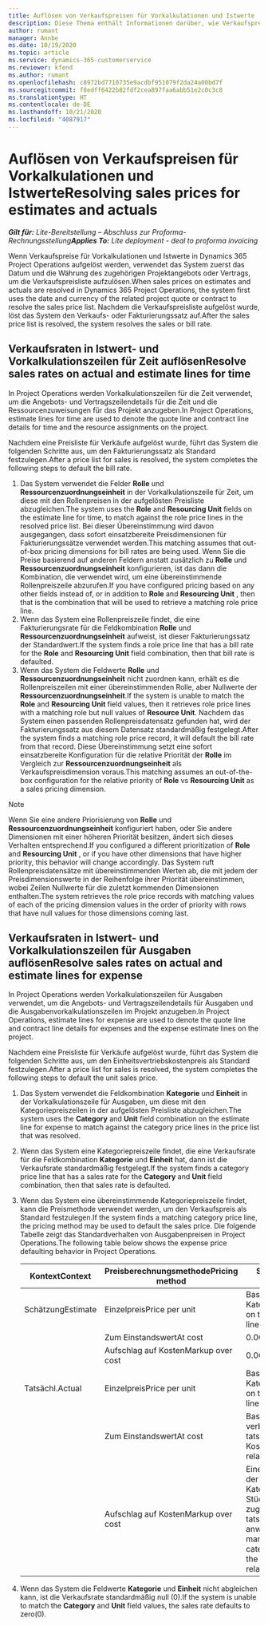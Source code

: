 ```yaml
---
title: Auflösen von Verkaufspreisen für Vorkalkulationen und Istwerte
description: Diese Thema enthält Informationen darüber, wie Verkaufspreise in Vorkalkulationen und Istwerten aufgelöst werden.
author: rumant
manager: Annbe
ms.date: 10/19/2020
ms.topic: article
ms.service: dynamics-365-customerservice
ms.reviewer: kfend
ms.author: rumant
ms.openlocfilehash: c8972bd7710735e9acdbf951079f2da24a00bd7f
ms.sourcegitcommit: f8edff6422b82fdf2cea897faa6abb51e2c0c3c8
ms.translationtype: HT
ms.contentlocale: de-DE
ms.lasthandoff: 10/21/2020
ms.locfileid: "4087917"
---
```

# <a name="resolving-sales-prices-for-estimates-and-actuals"></a><span data-ttu-id="b0f12-103">Auflösen von Verkaufspreisen für Vorkalkulationen und Istwerte</span><span class="sxs-lookup"><span data-stu-id="b0f12-103">Resolving sales prices for estimates and actuals</span></span>

<span data-ttu-id="b0f12-104">_**Gilt für:** Lite-Bereitstellung – Abschluss zur Proforma-Rechnungsstellung_</span><span class="sxs-lookup"><span data-stu-id="b0f12-104">_**Applies To:** Lite deployment - deal to proforma invoicing_</span></span>

<span data-ttu-id="b0f12-105">Wenn Verkaufspreise für Vorkalkulationen und Istwerte in Dynamics 365 Project Operations aufgelöst werden, verwendet das System zuerst das Datum und die Währung des zugehörigen Projektangebots oder Vertrags, um die Verkaufspreisliste aufzulösen.</span><span class="sxs-lookup"><span data-stu-id="b0f12-105">When sales prices on estimates and actuals are resolved in Dynamics 365 Project Operations, the system first uses the date and currency of the related project quote or contract to resolve the sales price list.</span></span> <span data-ttu-id="b0f12-106">Nachdem die Verkaufspreisliste aufgelöst wurde, löst das System den Verkaufs- oder Fakturierungssatz auf.</span><span class="sxs-lookup"><span data-stu-id="b0f12-106">After the sales price list is resolved, the system resolves the sales or bill rate.</span></span>

## <a name="resolve-sales-rates-on-actual-and-estimate-lines-for-time"></a><span data-ttu-id="b0f12-107">Verkaufsraten in Istwert- und Vorkalkulationszeilen für Zeit auflösen</span><span class="sxs-lookup"><span data-stu-id="b0f12-107">Resolve sales rates on actual and estimate lines for time</span></span>

<span data-ttu-id="b0f12-108">In Project Operations werden Vorkalkulationszeilen für die Zeit verwendet, um die Angebots- und Vertragszeilendetails für die Zeit und die Ressourcenzuweisungen für das Projekt anzugeben.</span><span class="sxs-lookup"><span data-stu-id="b0f12-108">In Project Operations, estimate lines for time are used to denote the quote line and contract line details for time and the resource assignments on the project.</span></span>

<span data-ttu-id="b0f12-109">Nachdem eine Preisliste für Verkäufe aufgelöst wurde, führt das System die folgenden Schritte aus, um den Fakturierungssatz als Standard festzulegen.</span><span class="sxs-lookup"><span data-stu-id="b0f12-109">After a price list for sales is resolved, the system completes the following steps to default the bill rate.</span></span>

1. <span data-ttu-id="b0f12-110">Das System verwendet die Felder **Rolle** und **Ressourcenzuordnungseinheit** in der Vorkalkulationszeile für Zeit, um diese mit den Rollenpreisen in der aufgelösten Preisliste abzugleichen.</span><span class="sxs-lookup"><span data-stu-id="b0f12-110">The system uses the **Role** and **Resourcing Unit** fields on the estimate line for time, to match against the role price lines in the resolved price list.</span></span> <span data-ttu-id="b0f12-111">Bei dieser Übereinstimmung wird davon ausgegangen, dass sofort einsatzbereite Preisdimensionen für Fakturierungssätze verwendet werden.</span><span class="sxs-lookup"><span data-stu-id="b0f12-111">This matching assumes that out-of-box pricing dimensions for bill rates are being used.</span></span> <span data-ttu-id="b0f12-112">Wenn Sie die Preise basierend auf anderen Feldern anstatt zusätzlich zu **Rolle** und **Ressourcenzuordnungseinheit** konfigurieren, ist das dann die Kombination, die verwendet wird, um eine übereinstimmende Rollenpreiszeile abzurufen.</span><span class="sxs-lookup"><span data-stu-id="b0f12-112">If you have configured pricing based on any other fields instead of, or in addition to **Role** and **Resourcing Unit** , then that is the combination that will be used to retrieve a matching role price line.</span></span>
2. <span data-ttu-id="b0f12-113">Wenn das System eine Rollenpreiszeile findet, die eine Fakturierungsrate für die Feldkombination **Rolle** und **Ressourcenzuordnungseinheit** aufweist, ist dieser Fakturierungssatz der Standardwert.</span><span class="sxs-lookup"><span data-stu-id="b0f12-113">If the system finds a role price line that has a bill rate for the **Role** and **Resourcing Unit** field combination, then that bill rate is defaulted.</span></span>
3. <span data-ttu-id="b0f12-114">Wenn das System die Feldwerte **Rolle** und **Ressourcenzuordnungseinheit** nicht zuordnen kann, erhält es die Rollenpreiszeilen mit einer übereinstimmenden Rolle, aber Nullwerte der **Ressourcenzuordnungseinheit**.</span><span class="sxs-lookup"><span data-stu-id="b0f12-114">If the system is unable to match the **Role** and **Resourcing Unit** field values, then it retrieves role price lines with a matching role but null values of **Resource Unit**.</span></span> <span data-ttu-id="b0f12-115">Nachdem das System einen passenden Rollenpreisdatensatz gefunden hat, wird der Fakturierungssatz aus diesem Datensatz standardmäßig festgelegt.</span><span class="sxs-lookup"><span data-stu-id="b0f12-115">After the system finds a matching role price record, it will default the bill rate from that record.</span></span> <span data-ttu-id="b0f12-116">Diese Übereinstimmung setzt eine sofort einsatzbereite Konfiguration für die relative Priorität der **Rolle** im Vergleich zur **Ressourcenzuordnungseinheit** als Verkaufspreisdimension voraus.</span><span class="sxs-lookup"><span data-stu-id="b0f12-116">This matching assumes an out-of-the-box configuration for the relative priority of **Role** vs **Resourcing Unit** as a sales pricing dimension.</span></span>

> [!NOTE]
> <span data-ttu-id="b0f12-117">Wenn Sie eine andere Priorisierung von **Rolle** und **Ressourcenzuordnungseinheit** konfiguriert haben, oder Sie andere Dimensionen mit einer höheren Priorität besitzen, ändert sich dieses Verhalten entsprechend.</span><span class="sxs-lookup"><span data-stu-id="b0f12-117">If you configured a different prioritization of **Role** and **Resourcing Unit** , or if you have other dimensions that have higher priority, this behavior will change accordingly.</span></span> <span data-ttu-id="b0f12-118">Das System ruft Rollenpreisdatensätze mit übereinstimmenden Werten ab, die mit jedem der Preisdimensionswerte in der Reihenfolge ihrer Priorität übereinstimmen, wobei Zeilen Nullwerte für die zuletzt kommenden Dimensionen enthalten.</span><span class="sxs-lookup"><span data-stu-id="b0f12-118">The system retrieves the role price records with matching values of each of the pricing dimension values in the order of priority with rows that have null values for those dimensions coming last.</span></span>

## <a name="resolve-sales-rates-on-actual-and-estimate-lines-for-expense"></a><span data-ttu-id="b0f12-119">Verkaufsraten in Istwert- und Vorkalkulationszeilen für Ausgaben auflösen</span><span class="sxs-lookup"><span data-stu-id="b0f12-119">Resolve sales rates on actual and estimate lines for expense</span></span>

<span data-ttu-id="b0f12-120">In Project Operations werden Vorkalkulationszeilen für Ausgaben verwendet, um die Angebots- und Vertragszeilendetails für Ausgaben und die Ausgabenvorkalkulationszeilen im Projekt anzugeben.</span><span class="sxs-lookup"><span data-stu-id="b0f12-120">In Project Operations, estimate lines for expense are used to denote the quote line and contract line details for expenses and the expense estimate lines on the project.</span></span>

<span data-ttu-id="b0f12-121">Nachdem eine Preisliste für Verkäufe aufgelöst wurde, führt das System die folgenden Schritte aus, um den Einheitsvertriebskostenpreis als Standard festzulegen.</span><span class="sxs-lookup"><span data-stu-id="b0f12-121">After a price list for sales is resolved, the system completes the following steps to default the unit sales price.</span></span>

1. <span data-ttu-id="b0f12-122">Das System verwendet die Feldkombination **Kategorie** und **Einheit** in der Vorkalkulationszeile für Ausgaben, um diese mit den Kategoriepreiszeilen in der aufgelösten Preisliste abzugleichen.</span><span class="sxs-lookup"><span data-stu-id="b0f12-122">The system uses the **Category** and **Unit** field combination on the estimate line for expense to match against the category price lines in the price list that was resolved.</span></span>
2. <span data-ttu-id="b0f12-123">Wenn das System eine Kategoriepreiszeile findet, die eine Verkaufsrate für die Feldkombination **Kategorie** und **Einheit** hat, dann ist die Verkaufsrate standardmäßig festgelegt.</span><span class="sxs-lookup"><span data-stu-id="b0f12-123">If the system finds a category price line that has a sales rate for the **Category** and **Unit** field combination, then that sales rate is defaulted.</span></span>
3. <span data-ttu-id="b0f12-124">Wenn das System eine übereinstimmende Kategoriepreiszeile findet, kann die Preismethode verwendet werden, um den Verkaufspreis als Standard festzulegen.</span><span class="sxs-lookup"><span data-stu-id="b0f12-124">If the system finds a matching category price line, the pricing method may be used to default the sales price.</span></span> <span data-ttu-id="b0f12-125">Die folgende Tabelle zeigt das Standardverhalten von Ausgabenpreisen in Project Operations.</span><span class="sxs-lookup"><span data-stu-id="b0f12-125">The following table below shows the expense price defaulting behavior in Project Operations.</span></span>

    | <span data-ttu-id="b0f12-126">Kontext</span><span class="sxs-lookup"><span data-stu-id="b0f12-126">Context</span></span> | <span data-ttu-id="b0f12-127">Preisberechnungsmethode</span><span class="sxs-lookup"><span data-stu-id="b0f12-127">Pricing method</span></span> | <span data-ttu-id="b0f12-128">Standardpreis</span><span class="sxs-lookup"><span data-stu-id="b0f12-128">Price defaulted</span></span> |
    | --- | --- | --- |
    | <span data-ttu-id="b0f12-129">Schätzung</span><span class="sxs-lookup"><span data-stu-id="b0f12-129">Estimate</span></span> | <span data-ttu-id="b0f12-130">Einzelpreis</span><span class="sxs-lookup"><span data-stu-id="b0f12-130">Price per unit</span></span> | <span data-ttu-id="b0f12-131">Basierend auf der Kategoriepreiszeile</span><span class="sxs-lookup"><span data-stu-id="b0f12-131">Based on the category price line</span></span> |
    | &nbsp; | <span data-ttu-id="b0f12-132">Zum Einstandswert</span><span class="sxs-lookup"><span data-stu-id="b0f12-132">At cost</span></span> | <span data-ttu-id="b0f12-133">0.00</span><span class="sxs-lookup"><span data-stu-id="b0f12-133">0.00</span></span> |
    | &nbsp; | <span data-ttu-id="b0f12-134">Aufschlag auf Kosten</span><span class="sxs-lookup"><span data-stu-id="b0f12-134">Markup over cost</span></span> | <span data-ttu-id="b0f12-135">0.00</span><span class="sxs-lookup"><span data-stu-id="b0f12-135">0.00</span></span> |
    | <span data-ttu-id="b0f12-136">Tatsächl.</span><span class="sxs-lookup"><span data-stu-id="b0f12-136">Actual</span></span> | <span data-ttu-id="b0f12-137">Einzelpreis</span><span class="sxs-lookup"><span data-stu-id="b0f12-137">Price per unit</span></span> | <span data-ttu-id="b0f12-138">Basierend auf der Kategoriepreiszeile</span><span class="sxs-lookup"><span data-stu-id="b0f12-138">Based on the category price line</span></span> |
    | &nbsp; | <span data-ttu-id="b0f12-139">Zum Einstandswert</span><span class="sxs-lookup"><span data-stu-id="b0f12-139">At cost</span></span> | <span data-ttu-id="b0f12-140">Basierend auf den damit verbundenen tatsächlichen Kosten</span><span class="sxs-lookup"><span data-stu-id="b0f12-140">Based on the related cost actual</span></span> |
    | &nbsp; | <span data-ttu-id="b0f12-141">Aufschlag auf Kosten</span><span class="sxs-lookup"><span data-stu-id="b0f12-141">Markup over cost</span></span> | <span data-ttu-id="b0f12-142">Einen Aufschlag gemäß der Preiszeile der Kategorie auf den Stückkostensatz der zugehörigen tatsächlichen Kosten anwenden</span><span class="sxs-lookup"><span data-stu-id="b0f12-142">Apply a markup as defined by the category price line on the unit cost rate of the related cost actual</span></span> |

4. <span data-ttu-id="b0f12-143">Wenn das System die Feldwerte **Kategorie** und **Einheit** nicht abgleichen kann, ist die Verkaufsrate standardmäßig null (0).</span><span class="sxs-lookup"><span data-stu-id="b0f12-143">If the system is unable to match the **Category** and **Unit** field values, the sales rate defaults to zero(0).</span></span>
